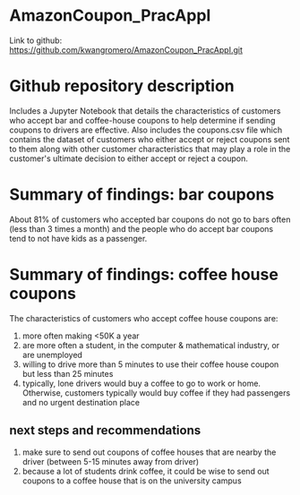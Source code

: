 # AmazonCoupon_PracAppI
Link to github: https://github.com/kwangromero/AmazonCoupon_PracAppI.git

# Github repository description
Includes a Jupyter Notebook that details the characteristics of customers who accept bar and coffee-house coupons to help determine 
if sending coupons to drivers are effective.
Also includes the coupons.csv file which contains the dataset of customers who either accept or reject coupons sent to them along 
with other customer characteristics that may play a role in the customer's ultimate decision to either accept or reject a coupon.

# Summary of findings: bar coupons
About 81% of customers who accepted bar coupons do not go to bars often (less than 3 times a month) and the people who do accept
bar coupons tend to not have kids as a passenger.

# Summary of findings: coffee house coupons
The characteristics of customers who accept coffee house coupons are:
1. more often making <50K a year
2. are more often a student, in the computer & mathematical industry, or are unemployed
3. willing to drive more than 5 minutes to use their coffee house coupon but less than 25 minutes
4. typically, lone drivers would buy a coffee to go to work or home. Otherwise, customers typically would buy coffee if they had
 passengers and no urgent destination place
 ## next steps and recommendations
 1. make sure to send out coupons of coffee houses that are nearby the driver (between 5-15 minutes away from driver)
 2. because a lot of students drink coffee, it could be wise to send out coupons to a coffee house that is on the university campus
